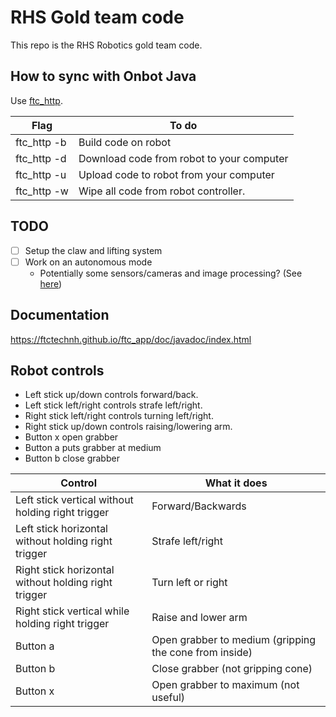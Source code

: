 # RHS Gold team code
This repo is the RHS Robotics gold team code.

## How to sync with Onbot Java
Use [ftc_http](https://github.com/TheLostLambda/ftc_http).

| Flag        | To do                                     |
|-------------|-------------------------------------------|
| ftc_http -b | Build code on robot                       |
| ftc_http -d | Download code from robot to your computer |
| ftc_http -u | Upload code to robot from your computer   |
| ftc_http -w | Wipe all code from robot controller.      |



## TODO
- [ ] Setup the claw and lifting system
- [ ] Work on an autonomous mode
  - Potentially some sensors/cameras and image processing? (See [here](http://ftc-docs.firstinspires.org/programming_resources/vision/tensorflow_pp_2022/tensorflow_pp_2022.html))

## Documentation

<https://ftctechnh.github.io/ftc_app/doc/javadoc/index.html>

## Robot controls


- Left stick up/down controls forward/back.
- Left stick left/right controls strafe left/right.
- Right stick left/right controls turning left/right.
- Right stick up/down controls raising/lowering arm.
- Button x open grabber
- Button a puts grabber at medium
- Button b close grabber



| Control                                              | What it does                                           |
|------------------------------------------------------|--------------------------------------------------------|
| Left stick vertical without holding right trigger    | Forward/Backwards                                      |
| Left stick horizontal without holding right trigger  | Strafe left/right                                      |
| Right stick horizontal without holding right trigger | Turn left or right                                     |
| Right stick vertical while holding right trigger     | Raise and lower arm                                    |
| Button a                                             | Open grabber to medium (gripping the cone from inside) |
| Button b                                             | Close grabber (not gripping cone)                      |
| Button x                                             | Open grabber to maximum (not useful)                   |
